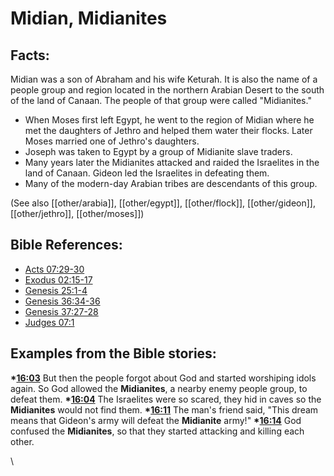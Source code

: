 # Midian, Midianites #

## Facts: ##

Midian was a son of Abraham and his wife Keturah. It is also the name of a people group and region located in the northern Arabian Desert to the south of the land of Canaan. The people of that group were called "Midianites."

* When Moses first left Egypt, he went to the region of Midian where he met the daughters of Jethro and helped them water their flocks. Later Moses married one of Jethro's daughters.
* Joseph was taken to Egypt by a group of Midianite slave traders.
* Many years later the Midianites attacked and raided the Israelites in the land of Canaan. Gideon led the Israelites in defeating them.
* Many of the modern-day Arabian tribes are descendants of this group.

(See also   [[other/arabia]], [[other/egypt]], [[other/flock]], [[other/gideon]], [[other/jethro]], [[other/moses]]) 

## Bible References: ##

* [Acts 07:29-30](en/tn/act/help/07/29)
* [Exodus 02:15-17](en/tn/exo/help/02/15)
* [Genesis 25:1-4](en/tn/gen/help/25/01)
* [Genesis 36:34-36](en/tn/gen/help/36/34)
* [Genesis 37:27-28](en/tn/gen/help/37/27)
* [Judges 07:1](en/tn/jdg/help/07/01)

## Examples from the Bible stories: ##

  __*[16:03](en/tn/obs/help/16/03)__ But then the people forgot about God and started worshiping idols again. So God allowed the __Midianites__, a nearby enemy people group, to defeat them. 
  __*[16:04](en/tn/obs/help/16/04)__ The Israelites were so scared, they hid in caves so the __Midianites__ would not find them. 
  __*[16:11](en/tn/obs/help/16/11)__ The man's friend said, "This dream means that Gideon's army will defeat the __Midianite__ army!" 
  __*[16:14](en/tn/obs/help/16/14)__ God confused the __Midianites__, so that they started attacking and killing each other. 



\\